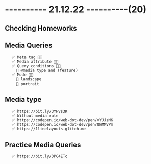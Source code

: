 # ---------- 21.12.22 ----------(20)

## Checking Homeworks

## Media Queries

       ✅ Meta tag 👍🏻
       ✅ Media attribute 👍🏻
       ✅ Query conditions 👍🏻
         🔷 @media type and (feature)
       ✅ Mode 👍🏻
         🔷 landscape
         🔷 portrait

## Media type

       ✅ https://bit.ly/3YHVs3K
       ✅ Without media rule
       ✅ https://codepen.io/web-dot-dev/pen/vYJJzMK
       ✅ https://codepen.io/web-dot-dev/pen/QWMMVPm
       ✅ https://1linelayouts.glitch.me

## Practice Media Queries

       ✅ https://bit.ly/3PC4ETc
